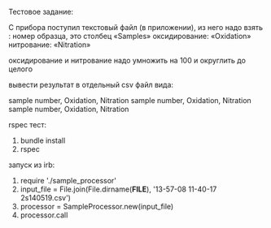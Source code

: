 Тестовое задание:
 
С прибора поступил текстовый файл (в приложении), из него надо взять :
номер образца, это столбец «Samples»
оксидирование: «Oxidation»
нитрование: «Nitration»
 
оксидирование и нитрование надо умножить на 100 и округлить до целого
 
вывести результат в отдельный csv файл вида:
 
sample number, Oxidation, Nitration
sample number, Oxidation, Nitration
sample number, Oxidation, Nitration

rspec тест:
1. bundle install
2. rspec

запуск из irb:
1. require './sample_processor'
2. input_file = File.join(File.dirname(__FILE__), '13-57-08 11-40-17 2s140519.csv')
3. processor = SampleProcessor.new(input_file)
4. processor.call
